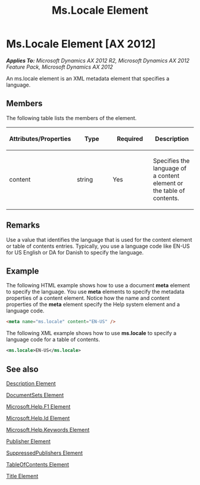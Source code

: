 ﻿---
title: Ms.Locale Element
TOCTitle: Ms.Locale Element
ms:assetid: b1946897-d05a-4a72-ba56-1c5f248970ec
ms:mtpsurl: https://msdn.microsoft.com/en-us/library/Gg882379(v=AX.60)
ms:contentKeyID: 35257206
ms.date: 11/07/2012
mtps_version: v=AX.60
dev_langs:
- html
- xml
---

# Ms.Locale Element [AX 2012]


_**Applies To:** Microsoft Dynamics AX 2012 R2, Microsoft Dynamics AX 2012 Feature Pack, Microsoft Dynamics AX 2012_

An ms.locale element is an XML metadata element that specifies a language.

## Members

The following table lists the members of the element.

<table>
<colgroup>
<col style="width: 25%" />
<col style="width: 25%" />
<col style="width: 25%" />
<col style="width: 25%" />
</colgroup>
<thead>
<tr class="header">
<th><p>Attributes/Properties</p></th>
<th><p>Type</p></th>
<th><p>Required</p></th>
<th><p>Description</p></th>
</tr>
</thead>
<tbody>
<tr class="odd">
<td><p>content</p></td>
<td><p>string</p></td>
<td><p>Yes</p></td>
<td><p>Specifies the language of a content element or the table of contents.</p></td>
</tr>
</tbody>
</table>


## Remarks

Use a value that identifies the language that is used for the content element or table of contents entries. Typically, you use a language code like EN-US for US English or DA for Danish to specify the language.

## Example

The following HTML example shows how to use a document **meta** element to specify the language. You use **meta** elements to specify the metadata properties of a content element. Notice how the name and content properties of the **meta** element specify the Help system element and a language code.

``` html
<meta name="ms.locale" content="EN-US" />
```

The following XML example shows how to use **ms.locale** to specify a language code for a table of contents.

``` xml
<ms.locale>EN-US</ms.locale>
```

## See also

[Description Element](description-element.md)

[DocumentSets Element](documentsets-element.md)

[Microsoft.Help.F1 Element](microsoft-help-f1-element.md)

[Microsoft.Help.Id Element](microsoft-help-id-element.md)

[Microsoft.Help.Keywords Element](microsoft-help-keywords-element.md)

[Publisher Element](publisher-element.md)

[SuppressedPublishers Element](suppressedpublishers-element.md)

[TableOfContents Element](tableofcontents-element.md)

[Title Element](title-element.md)

